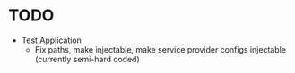 # TODO #

* Test Application
	* Fix paths, make injectable, make service provider configs injectable (currently semi-hard coded)